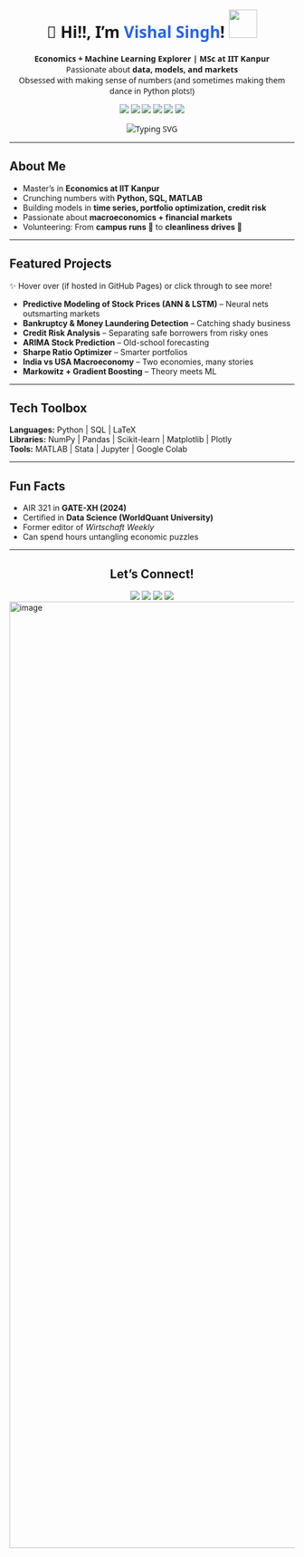 <div align="center" style="font-family: system-ui, sans-serif;">

  <!-- Animated Header -->
  <h1>
    👋 Hi!!, I’m <span style="color:#2563eb;">Vishal Singh</span>!
    <img src="https://media.giphy.com/media/WUlplcMpOCEmTGBtBW/giphy.gif" width="50"/>
  </h1>
  
  <p>
     <b>Economics + Machine Learning Explorer | MSc at IIT Kanpur</b><br/>
     Passionate about <b>data, models, and markets</b><br/>
     Obsessed with making sense of numbers (and sometimes making them dance in Python plots!)
  </p>

  <!-- Badges -->
  <p>
    <img src="https://img.shields.io/badge/Python-3776AB?style=for-the-badge&logo=python&logoColor=white"/>
    <img src="https://img.shields.io/badge/SQL-025E8C?style=for-the-badge&logo=sqlite&logoColor=white"/>
    <img src="https://img.shields.io/badge/MATLAB-orange?style=for-the-badge&logo=Mathworks&logoColor=white"/>
    <img src="https://img.shields.io/badge/LaTeX-008080?style=for-the-badge&logo=latex&logoColor=white"/>
    <img src="https://img.shields.io/badge/LinkedIn-0A66C2?style=for-the-badge&logo=linkedin&logoColor=white"/>
    <img src="https://img.shields.io/badge/GitHub-181717?style=for-the-badge&logo=github&logoColor=white"/>
  </p>

  <!-- Moving Banner -->
  <img src="https://readme-typing-svg.herokuapp.com?size=24&color=2563EB&width=600&lines=Turning+data+into+insights;Economics+%2B+Machine+Learning+Explorer;Always+curious+%F0%9F%A4%94" alt="Typing SVG"/>

</div>

---

## About Me  
-  Master’s in **Economics at IIT Kanpur**  
-  Crunching numbers with **Python, SQL, MATLAB**  
-  Building models in **time series, portfolio optimization, credit risk**  
-  Passionate about **macroeconomics + financial markets**  
-  Volunteering: From **campus runs 🏃** to **cleanliness drives 🌱**

---

## Featured Projects  
✨ Hover over (if hosted in GitHub Pages) or click through to see more!  

- **Predictive Modeling of Stock Prices (ANN & LSTM)** – Neural nets outsmarting markets  
- **Bankruptcy & Money Laundering Detection** – Catching shady business  
- **Credit Risk Analysis** – Separating safe borrowers from risky ones  
- **ARIMA Stock Prediction** – Old-school forecasting  
- **Sharpe Ratio Optimizer** – Smarter portfolios  
- **India vs USA Macroeconomy** – Two economies, many stories  
- **Markowitz + Gradient Boosting** – Theory meets ML  

---

## Tech Toolbox  
**Languages:** Python  | SQL | LaTeX  
**Libraries:** NumPy | Pandas | Scikit-learn | Matplotlib | Plotly  
**Tools:** MATLAB | Stata | Jupyter | Google Colab  

---

## Fun Facts  
-  AIR 321 in **GATE-XH (2024)**  
-  Certified in **Data Science (WorldQuant University)**  
-  Former editor of *Wirtschaft Weekly*  
-  Can spend hours untangling economic puzzles  

---

<div align="center">
  <h2> Let’s Connect!</h2>
  <a href="mailto:vishalsingh272876@gmail.com"><img src="https://img.shields.io/badge/Email-D14836?style=for-the-badge&logo=gmail&logoColor=white"></a>
  <a href="https://www.linkedin.com/in/vishal-singh-iitk-eco/"><img src="https://img.shields.io/badge/LinkedIn-0A66C2?style=for-the-badge&logo=linkedin&logoColor=white"></a>
  <a href="https://github.com/singh-vishal-code"><img src="https://img.shields.io/badge/GitHub-181717?style=for-the-badge&logo=github&logoColor=white"></a>
  <a href="https://www.researchgate.net/profile/Ajad_Singh2/publication/376173830_Human_Development_Journey_of_Uttar_Pradesh_after_Economic_Reforms_of_1991/links/656c33883fa26f66f44a2214/Human-Development-Journey-of-Uttar-Pradesh-after-Economic-Reforms-of-1991.pdf"><img src="https://img.shields.io/badge/Research-00CCBB?style=for-the-badge&logo=readthedocs&logoColor=white"></a>
</div>  
<img width="631" height="1671" alt="image" src="https://github.com/user-attachments/assets/04a00839-6327-4fa0-9986-3f4f8e1b26d7" />
